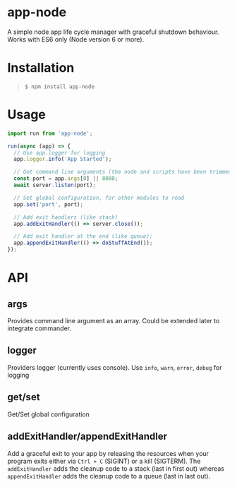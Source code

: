 # app-node
A simple node app life cycle manager with graceful shutdown behaviour.
Works with ES6 only (Node version 6 or more).

# Installation
> `$ npm install app-node`

# Usage
```javascript
import run from 'app-node';

run(async (app) => {
  // Use app.logger for logging
  app.logger.info('App Started');

  // Get command line arguments (the node and scripts have been trimmed off)
  const port = app.args[0] || 8080;
  await server.listen(port);

  // Set global configuration, for other modules to read
  app.set('port', port);

  // Add exit handlers (like stack)
  app.addExitHandler(() => server.close());

  // Add exit handler at the end (like queue);
  app.appendExitHandler(() => doStuffAtEnd());
});
```

# API
## args
Provides command line argument as an array. Could be extended later
to integrate commander.

## logger
Providers logger (currently uses console).
Use `info`, `warn`, `error`, `debug` for logging

## get/set
Get/Set global configuration

## addExitHandler/appendExitHandler
Add a graceful exit to your app by releasing the resources when your
program exits either via `Ctrl + C` (SIGINT) or a kill (SIGTERM). The
`addExitHandler` adds the cleanup code to a stack (last in first out) 
whereas `appendExitHandler` adds the cleanup code to a queue (last in last out).
